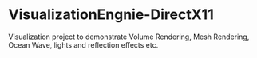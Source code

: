 # VisualizationEngnie-DirectX11
Visualization project to demonstrate Volume Rendering, Mesh Rendering, Ocean Wave, lights and reflection effects etc.
